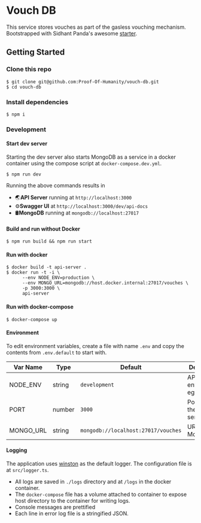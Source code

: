 # Vouch DB

This service stores vouches as part of the gasless vouching mechanism.
Bootstrapped with Sidhant Panda's awesome [starter](https://github.com/sidhantpanda/docker-express-typescript-boilerplate).

## Getting Started

### Clone this repo

```
$ git clone git@github.com:Proof-Of-Humanity/vouch-db.git
$ cd vouch-db
```

### Install dependencies

```
$ npm i
```

### Development

#### Start dev server
Starting the dev server also starts MongoDB as a service in a docker container using the compose script at `docker-compose.dev.yml`.

```
$ npm run dev
```
Running the above commands results in
* 🌏**API Server** running at `http://localhost:3000`
* ⚙️**Swagger UI** at `http://localhost:3000/dev/api-docs`
* 🛢️**MongoDB** running at `mongodb://localhost:27017`

#### Build and run without Docker

```
$ npm run build && npm run start
```

#### Run with docker

```
$ docker build -t api-server .
$ docker run -t -i \
      --env NODE_ENV=production \
      --env MONGO_URL=mongodb://host.docker.internal:27017/vouches \
      -p 3000:3000 \
      api-server
```

#### Run with docker-compose

```
$ docker-compose up
```

#### Environment
To edit environment variables, create a file with name `.env` and copy the contents from `.env.default` to start with.

| Var Name  | Type  | Default | Description  |
|---|---|---|---|
| NODE_ENV  | string  | `development` |API runtime environment. eg: `staging`  |
|  PORT | number  | `3000` | Port to run the API server on |
|  MONGO_URL | string  | `mongodb://localhost:27017/vouches` | URL for MongoDB |

#### Logging
The application uses [winston](https://github.com/winstonjs/winston) as the default logger. The configuration file is at `src/logger.ts`.
* All logs are saved in `./logs` directory and at `/logs` in the docker container.
* The `docker-compose` file has a volume attached to container to expose host directory to the container for writing logs.
* Console messages are prettified
* Each line in error log file is a stringified JSON.